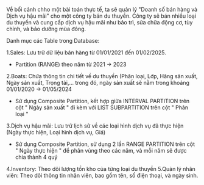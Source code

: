 Về bối cảnh chho một bài toán thực tế, ta sẽ quản lý "Doanh số bán hàng và Dịch vụ hậu mãi" cho một công ty bán du thuyền. Công ty sẽ bán nhiều loại du thuyền và cung cấp dịch vụ hậu mãi như bảo trì, sửa chữa động cơ, tùy chỉnh, và bảo dưỡng mùa đông.

Danh mục các Table trong Database:

1.Sales: Lưu trữ dữ liệu bán hàng từ 01/01/2021 đến 01/02/2025. 
  + Partition (RANGE) theo năm từ 2021 -> 2023
  
2.Boats: Chứa thông tin chi tiết về du thuyền (Phân loại, Lớp, Hãng sản xuất, Ngày sản xuất, Trọng tải,... trong đó, ngày sản xuất sẽ nằm trong khoảng 01/01/2020 -> 01/05/2024
  + Sử dụng Composite Partition, kết hợp giữa INTERVAL PARTITION trên cột " Ngày sản xuất " đi kèm với LIST SUBPARTITION trên cột " Phân loại "

3.Dịch vụ hậu mãi: Lưu trữ lịch sử về các loại hình dịch vụ đã thực hiện (Ngày thực hiện, Loại hình dịch vụ, Giá)
  + Sử dụng Composite Partition, sử dụng 2 lần RANGE PARTITION trên cột " Ngày thực hiện " để phân vùng theo các năm, và mỗi năm sẽ được chia thành 4 quý

4.Inventory: Theo dõi lượng tồn kho của từng loại du thuyền 
5.Quản lý nhân viên: Theo dõi thông tin nhân viên, bao gồm tên, số điện thoại, và ngày sinh.
